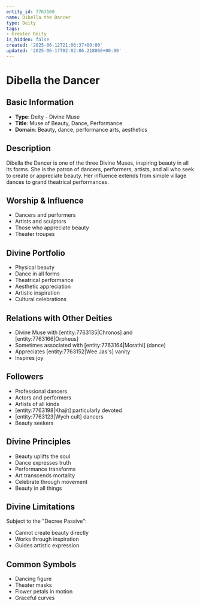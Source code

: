 ```yaml
---
entity_id: 7763160
name: Dibella the Dancer
type: Deity
tags:
- Greater Deity
is_hidden: false
created: '2025-06-12T21:06:37+00:00'
updated: '2025-06-17T02:02:06.218060+00:00'
---
```


# Dibella the Dancer

## Basic Information

- **Type**: Deity - Divine Muse
- **Title**: Muse of Beauty, Dance, Performance
- **Domain**: Beauty, dance, performance arts, aesthetics

## Description

Dibella the Dancer is one of the three Divine Muses, inspiring beauty in all its forms. She is the patron of dancers, performers, artists, and all who seek to create or appreciate beauty. Her influence extends from simple village dances to grand theatrical performances.

## Worship & Influence

- Dancers and performers
- Artists and sculptors
- Those who appreciate beauty
- Theater troupes

## Divine Portfolio

- Physical beauty
- Dance in all forms
- Theatrical performance
- Aesthetic appreciation
- Artistic inspiration
- Cultural celebrations

## Relations with Other Deities

- Divine Muse with [entity:7763135|Chronos] and [entity:7763166|Orpheus]
- Sometimes associated with [entity:7763164|Morathi] (dance)
- Appreciates [entity:7763152|Wee Jas's] vanity
- Inspires joy

## Followers

- Professional dancers
- Actors and performers
- Artists of all kinds
- [entity:7763198|Khajit] particularly devoted
- [entity:7763123|Wych cult] dancers
- Beauty seekers

## Divine Principles

- Beauty uplifts the soul
- Dance expresses truth
- Performance transforms
- Art transcends mortality
- Celebrate through movement
- Beauty in all things

## Divine Limitations

Subject to the "Decree Passive":

- Cannot create beauty directly
- Works through inspiration
- Guides artistic expression

## Common Symbols

- Dancing figure
- Theater masks
- Flower petals in motion
- Graceful curves